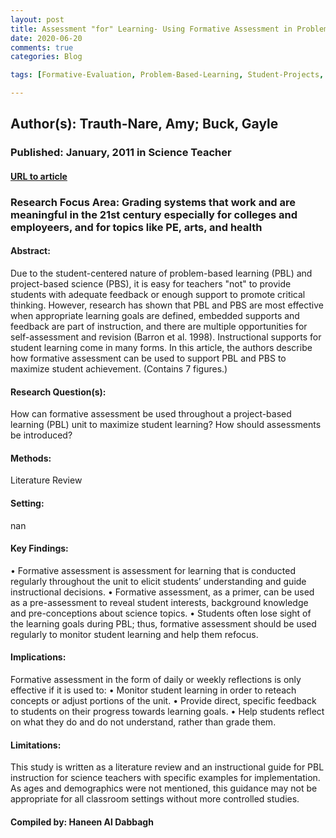 ```yaml
---
layout: post
title: Assessment "for" Learning- Using Formative Assessment in Problem- and Project-Based Learning
date: 2020-06-20
comments: true
categories: Blog

tags: [Formative-Evaluation, Problem-Based-Learning, Student-Projects, Active-Learning, Science-Instruction, Feedback-(Response), Student-Evaluation, Teaching-Methods, Learning]

---
```


## Author(s): Trauth-Nare, Amy; Buck, Gayle

### Published: January, 2011 in Science Teacher

#### [URL to article](http://eds.a.ebscohost.com.proxy.uchicago.edu/eds/pdfviewer/pdfviewer?vid=1&sid=3acf3dc7-5d17-4dd4-93e8-726ddc82491f%40sdc-v-sessmgr03)

### Research Focus Area: Grading systems that work and are meaningful in the 21st century especially for colleges and employeers, and for topics like PE, arts, and health

#### Abstract:
Due to the student-centered nature of problem-based learning (PBL) and project-based science (PBS), it is easy for teachers "not" to provide students with adequate feedback or enough support to promote critical thinking. However, research has shown that PBL and PBS are most effective when appropriate learning goals are defined, embedded supports and feedback are part of instruction, and there are multiple opportunities for self-assessment and revision (Barron et al. 1998). Instructional supports for student learning come in many forms. In this article, the authors describe how formative assessment can be used to support PBL and PBS to maximize student achievement. (Contains 7 figures.)


#### Research Question(s):
How can formative assessment be used throughout a project-based learning (PBL) unit to maximize student learning? How should assessments be introduced?


#### Methods:
Literature Review


#### Setting:
nan


#### Key Findings:
• Formative assessment is assessment for learning that is conducted regularly throughout the unit to elicit students’ understanding and guide instructional decisions. • Formative assessment, as a primer, can be used as a pre-assessment to reveal student interests, background knowledge and pre-conceptions about science topics. • Students often lose sight of the learning goals during PBL; thus, formative assessment should be used regularly to monitor student learning and help them refocus. 


#### Implications:
Formative assessment in the form of daily or weekly reflections is only effective if it is used to: • Monitor student learning in order to reteach concepts or adjust portions of the unit. • Provide direct, specific feedback to students on their progress towards learning goals. • Help students reflect on what they do and do not understand, rather than grade them. 


#### Limitations:
This study is written as a literature review and an instructional guide for PBL instruction for science teachers with specific examples for implementation. As ages and demographics were not mentioned, this guidance may not be appropriate for all classroom settings without more controlled studies.


#### Compiled by: Haneen Al Dabbagh

